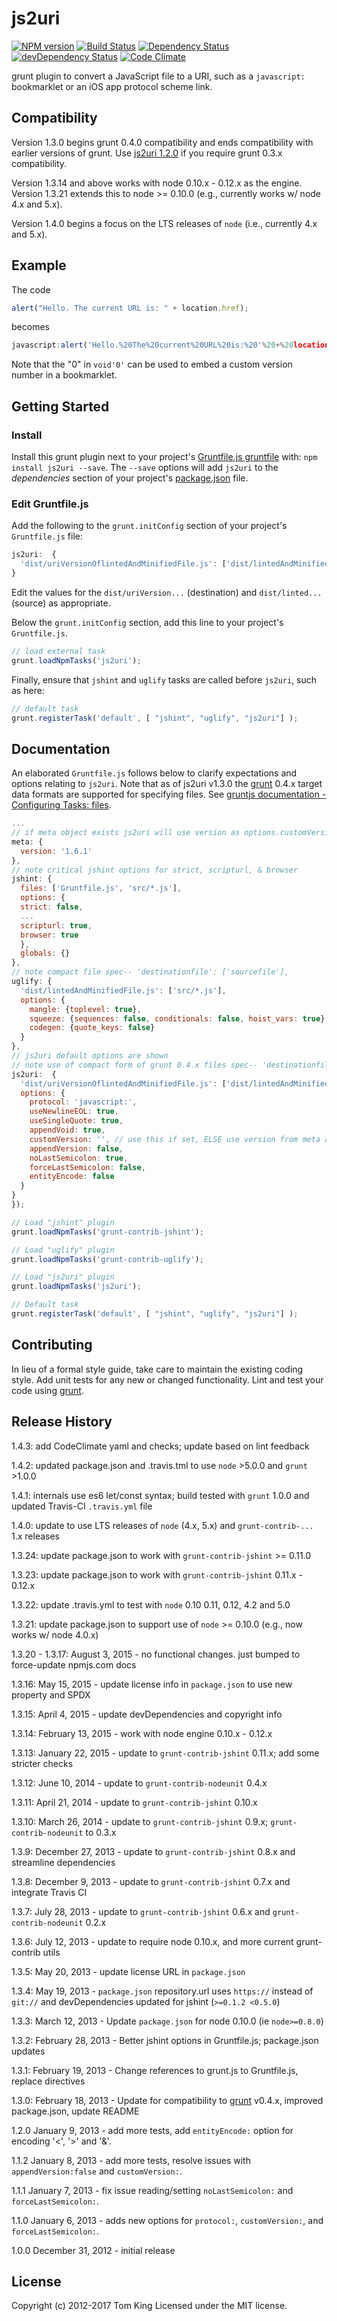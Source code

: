 
# js2uri

[![NPM version][npm-image]][npm-url] [![Build Status][build-image]][build-url]
[![Dependency Status][dep-image]][dep-url] [![devDependency Status][devDep-image]][devDep-url]
[![Code Climate](https://codeclimate.com/repos/58696a3a292695071300829d/badges/298a35cf4fad3f983dc0/gpa.svg)](https://codeclimate.com/repos/58696a3a292695071300829d/feed)

grunt plugin to convert a JavaScript file to a URI, such as a `javascript:` bookmarklet
or an iOS app protocol scheme link.

## Compatibility

Version 1.3.0 begins grunt 0.4.0 compatibility and ends compatibility with earlier
versions of grunt. Use [js2uri 1.2.0] if you require grunt 0.3.x compatibility.

Version 1.3.14 and above works with node 0.10.x - 0.12.x as the engine. Version 1.3.21
extends this to node >= 0.10.0 (e.g., currently works w/ node 4.x and 5.x).

Version 1.4.0 begins a focus on the LTS releases of `node` (i.e., currently 4.x and
5.x).

## Example

The code

```javascript
alert("Hello. The current URL is: " + location.href);
```

becomes

```javascript
javascript:alert('Hello.%20The%20current%20URL%20is:%20'%20+%20location.href);void'0'
```

Note that the "0" in `void'0'` can be used to embed a custom version number in a
bookmarklet.

## Getting Started

### Install

Install this grunt plugin next to your project's [Gruntfile.js gruntfile][getting_started]
with: `npm install js2uri --save`. The `--save` options will add `js2uri` to the
_dependencies_ section of your project's [package.json] file.

### Edit Gruntfile.js

Add the following to the `grunt.initConfig` section of your project's `Gruntfile.js`
file:

```javascript
js2uri:  {
  'dist/uriVersionOflintedAndMinifiedFile.js': ['dist/lintedAndMinifiedFile.js']
}
```

Edit the  values for the `dist/uriVersion...` (destination) and `dist/linted...`
(source)
as appropriate.

Below the `grunt.initConfig` section, add this line to your project's `Gruntfile.js`.

```javascript
// load external task
grunt.loadNpmTasks('js2uri');
```

Finally, ensure that `jshint` and `uglify` tasks are called before `js2uri`, such
as here:

```javascript
// default task
grunt.registerTask('default', [ "jshint", "uglify", "js2uri"] );
```

## Documentation

An elaborated `Gruntfile.js` follows below to clarify expectations and options
relating to `js2uri`. Note that as of js2uri v1.3.0 the [grunt] 0.4.x target data
formats are supported for specifying files. See [gruntjs documentation - Configuring
Tasks: files].

```javascript
...
// if meta object exists js2uri will use version as options.customVersion value
meta: {
  version: '1.6.1'
},
// note critical jshint options for strict, scripturl, & browser
jshint: {
  files: ['Gruntfile.js', 'src/*.js'],
  options: {
  strict: false,
  ...
  scripturl: true,
  browser: true
  },
  globals: {}
},
// note compact file spec-- 'destinationfile': ['sourcefile'],
uglify: {
  'dist/lintedAndMinifiedFile.js': ['src/*.js'],
  options: {
    mangle: {toplevel: true},
    squeeze: {sequences: false, conditionals: false, hoist_vars: true},
    codegen: {quote_keys: false}
  }
},
// js2uri default options are shown
// note use of compact form of grunt 0.4.x files spec-- 'destinationfile': ['sourcefile'],
js2uri:  {
  'dist/uriVersionOflintedAndMinifiedFile.js': ['dist/lintedAndMinifiedFile.js'],
  options: {
    protocol: 'javascript:',
    useNewlineEOL: true,
    useSingleQuote: true,
    appendVoid: true,
    customVersion: '', // use this if set, ELSE use version from meta above (if available)
    appendVersion: false,
    noLastSemicolon: true,
    forceLastSemicolon: false,
    entityEncode: false
  }
}
});

// Load "jshint" plugin
grunt.loadNpmTasks('grunt-contrib-jshint');

// Load "uglify" plugin
grunt.loadNpmTasks('grunt-contrib-uglify');

// Load "js2uri" plugin
grunt.loadNpmTasks('js2uri');

// Default task
grunt.registerTask('default', [ "jshint", "uglify", "js2uri"] );
```

## Contributing

In lieu of a formal style guide, take care to maintain the existing coding style.
Add unit tests for any new or changed functionality.
Lint and test your code using [grunt][grunt].

## Release History

1.4.3: add CodeClimate yaml and checks; update based on lint feedback

1.4.2: updated package.json and .travis.tml to use `node` >5.0.0 and `grunt` >1.0.0

1.4.1: internals use es6 let/const syntax; build tested with `grunt` 1.0.0 and
updated Travis-CI `.travis.yml` file

1.4.0: update to use LTS releases of `node` (4.x, 5.x) and `grunt-contrib-...`
1.x releases

1.3.24: update package.json to work with `grunt-contrib-jshint` >= 0.11.0

1.3.23: update package.json to work with `grunt-contrib-jshint` 0.11.x - 0.12.x

1.3.22: update .travis.yml to test with `node` 0.10 0.11, 0.12, 4.2 and 5.0

1.3.21: update package.json to support use of `node` >= 0.10.0 (e.g., now works
w/ node 4.0.x)

1.3.20 - 1.3.17: August 3, 2015 - no functional changes. just bumped to force-update
npmjs.com docs

1.3.16: May 15, 2015 - update license info in `package.json` to use new property
and SPDX

1.3.15: April 4, 2015 - update devDependencies and copyright info

1.3.14: February 13, 2015 - work with node engine 0.10.x - 0.12.x

1.3.13: January 22, 2015 - update to `grunt-contrib-jshint` 0.11.x; add some
stricter checks

1.3.12: June 10, 2014 - update to `grunt-contrib-nodeunit` 0.4.x

1.3.11: April 21, 2014 - update to `grunt-contrib-jshint` 0.10.x

1.3.10: March 26, 2014 - update to `grunt-contrib-jshint` 0.9.x; `grunt-contrib-nodeunit`
to 0.3.x

1.3.9: December 27, 2013 - update to `grunt-contrib-jshint` 0.8.x and streamline
dependencies

1.3.8: December 9, 2013 - update to `grunt-contrib-jshint` 0.7.x and integrate
Travis CI

1.3.7: July 28, 2013 - update to `grunt-contrib-jshint` 0.6.x and `grunt-contrib-nodeunit`
0.2.x

1.3.6: July 12, 2013 - update to require node 0.10.x, and more current grunt-contrib
utils

1.3.5: May 20, 2013 - update license URL in `package.json`

1.3.4: May 19, 2013 - `package.json` repository.url uses `https://` instead of
`git://` and devDependencies updated for jshint (`>=0.1.2 <0.5.0`)

1.3.3: March 12, 2013 - Update `package.json` for node 0.10.0 (ie `node>=0.8.0`)

1.3.2: February 28, 2013 - Better jshint options in Gruntfile.js; package.json
updates

1.3.1: February 19, 2013 - Change references to grunt.js to Gruntfile.js, replace
directives

1.3.0: February 18, 2013 - Update for compatibility to [grunt] v0.4.x, improved
package.json, update README

1.2.0 January 9, 2013 - add more tests, add `entityEncode:` option for encoding
'<', '>' and '&'.

1.1.2 January 8, 2013 - add more tests, resolve issues with `appendVersion:false`
and `customVersion:`.

1.1.1 January 7, 2013 - fix issue reading/setting `noLastSemicolon:` and
`forceLastSemicolon:`.

1.1.0 January 6, 2013 - adds new options for `protocol:`, `customVersion:`, and
`forceLastSemicolon:`.

1.0.0 December 31, 2012 - initial release

## License

Copyright (c) 2012-2017 Tom King
Licensed under the MIT license.

<!-- reference URLs -->

[build-image]: https://secure.travis-ci.org/mobilemind/js2uri.svg?branch=master

[build-url]: https://travis-ci.org/mobilemind/js2uri

[npm-image]: https://img.shields.io/npm/v/js2uri.svg

[npm-url]: https://www.npmjs.com/package/js2uri

[dep-image]: https://david-dm.org/mobilemind/js2uri.svg

[dep-url]: https://david-dm.org/mobilemind/js2uri

[devDep-image]: https://img.shields.io/david/dev/mobilemind/js2uri.svg

[devDep-url]: https://david-dm.org/mobilemind/js2uri#info=devDependencies

[grunt]: http://gruntjs.com/

[gruntjs documentation - Configuring Tasks: files]: http://gruntjs.com/configuring-tasks#files

[getting_started]: http://gruntjs.com/getting-started#the-gruntfile

[package.json]: https://docs.npmjs.com/files/package.json

[js2uri 1.2.0 ]: https://github.com/mobilemind/js2uri/tree/1.2.0
